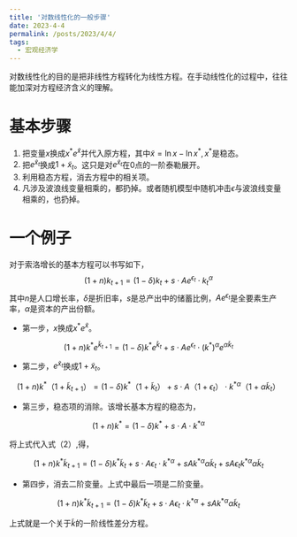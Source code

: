 ```yaml
---
title: '对数线性化的一般步骤'
date: 2023-4-4
permalink: /posts/2023/4/4/
tags:
  - 宏观经济学  
---
```


对数线性化的目的是把非线性方程转化为线性方程。在手动线性化的过程中，往往能加深对方程经济含义的理解。

# 基本步骤

1. 把变量$x$换成$x^*e^{\tilde{x}}$并代入原方程，其中$\tilde{x}=\ln x-\ln x^*,x^*$是稳态。
2. 把$e^{\tilde{x}_t}$换成$1+\tilde{x}_t$。这只是对$e^{\tilde{x}_t}$在0点的一阶泰勒展开。
3. 利用稳态方程，消去方程中的相关项。
4. 凡涉及波浪线变量相乘的，都扔掉。或者随机模型中随机冲击$\epsilon$与波浪线变量相乘的，也扔掉。


# 一个例子

对于索洛增长的基本方程可以书写如下，
$$
(1+n)k_{t+1}=(1-\delta)k_t+s\cdot Ae^{\epsilon_t}\cdot k_t^\alpha
$$
其中$n$是人口增长率，$\delta$是折旧率，$s$是总产出中的储蓄比例，$Ae^{\epsilon_t}$是全要素生产率，$\alpha$是资本的产出份额。

- 第一步，$x$换成$x^*e^{\tilde{x}}$。

$$
(1+n)k^*e^{\tilde{k}_{t+1}}=(1-\delta)k^*e^{\tilde{k}_t}+s\cdot Ae^{\epsilon_t}\cdot (k^*)^\alpha e^{\alpha\tilde{k}_t}
$$

- 第二步，$e^{\tilde{x}_t}$换成$1+\tilde{x}_t$。

$$
(1+n)k^*（1+\tilde{k}_{t+1}）=(1-\delta)k^*（1+\tilde{k}_t）+s\cdot A（1+\epsilon_t）\cdot {k^*}^\alpha （1+\alpha\tilde{k}_t）
$$

- 第三步，稳态项的消除。该增长基本方程的稳态为，
  
$$
(1+n)k^*=(1-\delta)k^*+s\cdot A\cdot {k^*}^\alpha
$$

将上式代入式（2）,得，

$$
(1+n)k^*\tilde{k}_{t+1}=(1-\delta)k^*\tilde{k}_t+s\cdot A\epsilon_t\cdot {k^*}^\alpha+sA{k^*}^\alpha\alpha\tilde{k}_t+sA\epsilon_t{k^*}^\alpha\alpha\tilde{k}_t
$$

- 第四步，消去二阶变量。上式中最后一项是二阶变量。

$$
(1+n)k^*\tilde{k}_{t+1}=(1-\delta)k^*\tilde{k}_t+s\cdot A\epsilon_t\cdot {k^*}^\alpha+sA{k^*}^\alpha\alpha\tilde{k}_t
$$

上式就是一个关于$\tilde{k}$的一阶线性差分方程。